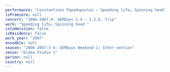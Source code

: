 ```yaml
---
performance: "Constantinos Papadopoulos – Speeding life… Spinning head"
isPremiere: null
concert: "2006-2007:4: GEMDays 2.4 – I.S.D. Trip"
work: "Speeding life… Spinning head "
isCommission: false
isResidency: false
work_year: "2007"
ensemble: null
season: "2006-2007:3-4: GEMDays Weekend 1: Inter-vention"
venue: "Drama Studio 1"
person: null
country: null
---
```


